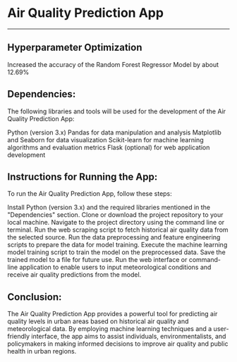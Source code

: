 # Air Quality Prediction App 
--------------------------------

## Hyperparameter Optimization

Increased the accuracy of the Random Forest Regressor Model by about 12.69%



## Dependencies:

The following libraries and tools will be used for the development of the Air Quality Prediction App:

Python (version 3.x)
Pandas for data manipulation and analysis
Matplotlib and Seaborn for data visualization
Scikit-learn for machine learning algorithms and evaluation metrics
Flask (optional) for web application development



## Instructions for Running the App:

To run the Air Quality Prediction App, follow these steps:

Install Python (version 3.x) and the required libraries mentioned in the "Dependencies" section.
Clone or download the project repository to your local machine.
Navigate to the project directory using the command line or terminal.
Run the web scraping script to fetch historical air quality data from the selected source.
Run the data preprocessing and feature engineering scripts to prepare the data for model training.
Execute the machine learning model training script to train the model on the preprocessed data.
Save the trained model to a file for future use.
Run the web interface or command-line application to enable users to input meteorological conditions and receive air quality predictions from the model.



## Conclusion:

The Air Quality Prediction App provides a powerful tool for predicting air quality levels in urban areas based on historical air quality and meteorological data. By employing machine learning techniques and a user-friendly interface, the app aims to assist individuals, environmentalists, and policymakers in making informed decisions to improve air quality and public health in urban regions.